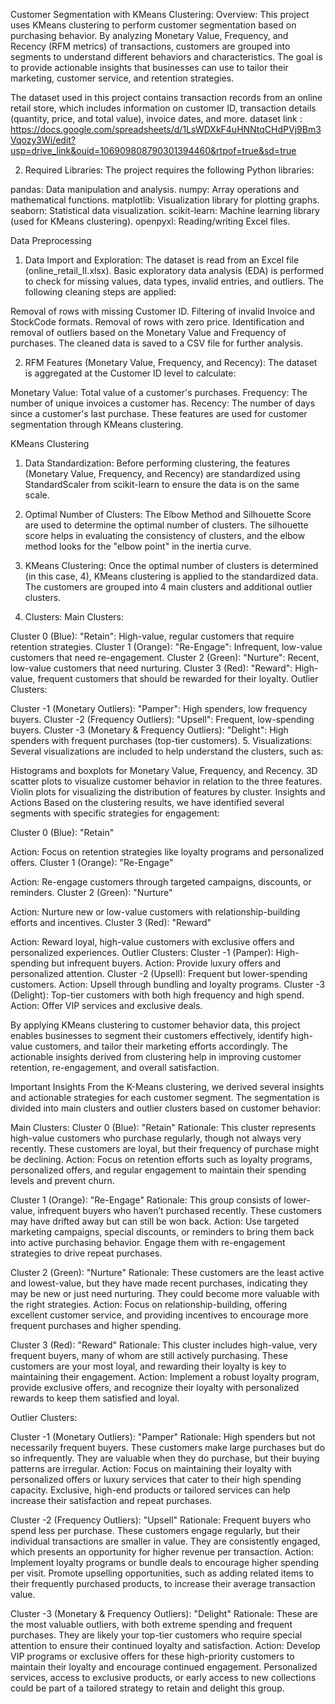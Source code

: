 Customer Segmentation with KMeans Clustering:
Overview:
This project uses KMeans clustering to perform customer segmentation based on purchasing behavior. By analyzing Monetary Value, Frequency, and Recency (RFM metrics) of transactions, customers are grouped into segments to understand different behaviors and characteristics. The goal is to provide actionable insights that businesses can use to tailor their marketing, customer service, and retention strategies.

The dataset used in this project contains transaction records from an online retail store, which includes information on customer ID, transaction details (quantity, price, and total value), invoice dates, and more.
dataset link : https://docs.google.com/spreadsheets/d/1LsWDXkF4uHNNtqCHdPVj9Bm3Vqozy3Wi/edit?usp=drive_link&ouid=106909808790301394460&rtpof=true&sd=true

2. Required Libraries:
The project requires the following Python libraries:

pandas: Data manipulation and analysis.
numpy: Array operations and mathematical functions.
matplotlib: Visualization library for plotting graphs.
seaborn: Statistical data visualization.
scikit-learn: Machine learning library (used for KMeans clustering).
openpyxl: Reading/writing Excel files.

Data Preprocessing
1. Data Import and Exploration:
The dataset is read from an Excel file (online_retail_II.xlsx). Basic exploratory data analysis (EDA) is performed to check for missing values, data types, invalid entries, and outliers. The following cleaning steps are applied:

Removal of rows with missing Customer ID.
Filtering of invalid Invoice and StockCode formats.
Removal of rows with zero price.
Identification and removal of outliers based on the Monetary Value and Frequency of purchases.
The cleaned data is saved to a CSV file for further analysis.

2. RFM Features (Monetary Value, Frequency, and Recency):
The dataset is aggregated at the Customer ID level to calculate:

Monetary Value: Total value of a customer's purchases.
Frequency: The number of unique invoices a customer has.
Recency: The number of days since a customer's last purchase.
These features are used for customer segmentation through KMeans clustering.

KMeans Clustering
1. Data Standardization:
Before performing clustering, the features (Monetary Value, Frequency, and Recency) are standardized using StandardScaler from scikit-learn to ensure the data is on the same scale.

2. Optimal Number of Clusters:
The Elbow Method and Silhouette Score are used to determine the optimal number of clusters. The silhouette score helps in evaluating the consistency of clusters, and the elbow method looks for the "elbow point" in the inertia curve.

3. KMeans Clustering:
Once the optimal number of clusters is determined (in this case, 4), KMeans clustering is applied to the standardized data. The customers are grouped into 4 main clusters and additional outlier clusters.

4. Clusters:
Main Clusters:

Cluster 0 (Blue): "Retain": High-value, regular customers that require retention strategies.
Cluster 1 (Orange): "Re-Engage": Infrequent, low-value customers that need re-engagement.
Cluster 2 (Green): "Nurture": Recent, low-value customers that need nurturing.
Cluster 3 (Red): "Reward": High-value, frequent customers that should be rewarded for their loyalty.
Outlier Clusters:

Cluster -1 (Monetary Outliers): "Pamper": High spenders, low frequency buyers.
Cluster -2 (Frequency Outliers): "Upsell": Frequent, low-spending buyers.
Cluster -3 (Monetary & Frequency Outliers): "Delight": High spenders with frequent purchases (top-tier customers).
5. Visualizations:
Several visualizations are included to help understand the clusters, such as:

Histograms and boxplots for Monetary Value, Frequency, and Recency.
3D scatter plots to visualize customer behavior in relation to the three features.
Violin plots for visualizing the distribution of features by cluster.
Insights and Actions
Based on the clustering results, we have identified several segments with specific strategies for engagement:

Cluster 0 (Blue): "Retain"

Action: Focus on retention strategies like loyalty programs and personalized offers.
Cluster 1 (Orange): "Re-Engage"

Action: Re-engage customers through targeted campaigns, discounts, or reminders.
Cluster 2 (Green): "Nurture"

Action: Nurture new or low-value customers with relationship-building efforts and incentives.
Cluster 3 (Red): "Reward"

Action: Reward loyal, high-value customers with exclusive offers and personalized experiences.
Outlier Clusters:
Cluster -1 (Pamper): High-spending but infrequent buyers. Action: Provide luxury offers and personalized attention.
Cluster -2 (Upsell): Frequent but lower-spending customers. Action: Upsell through bundling and loyalty programs.
Cluster -3 (Delight): Top-tier customers with both high frequency and high spend. Action: Offer VIP services and exclusive deals.

By applying KMeans clustering to customer behavior data, this project enables businesses to segment their customers effectively, identify high-value customers, and tailor their marketing efforts accordingly. The actionable insights derived from clustering help in improving customer retention, re-engagement, and overall satisfaction.

Important Insights
From the K-Means clustering, we derived several insights and actionable strategies for each customer segment. The segmentation is divided into main clusters and outlier clusters based on customer behavior:

Main Clusters:
Cluster 0 (Blue): "Retain"
Rationale: This cluster represents high-value customers who purchase regularly, though not always very recently. These customers are loyal, but their frequency of purchase might be declining.
Action: Focus on retention efforts such as loyalty programs, personalized offers, and regular engagement to maintain their spending levels and prevent churn.

Cluster 1 (Orange): "Re-Engage"
Rationale: This group consists of lower-value, infrequent buyers who haven’t purchased recently. These customers may have drifted away but can still be won back.
Action: Use targeted marketing campaigns, special discounts, or reminders to bring them back into active purchasing behavior. Engage them with re-engagement strategies to drive repeat purchases.

Cluster 2 (Green): "Nurture"
Rationale: These customers are the least active and lowest-value, but they have made recent purchases, indicating they may be new or just need nurturing. They could become more valuable with the right strategies.
Action: Focus on relationship-building, offering excellent customer service, and providing incentives to encourage more frequent purchases and higher spending.

Cluster 3 (Red): "Reward"
Rationale: This cluster includes high-value, very frequent buyers, many of whom are still actively purchasing. These customers are your most loyal, and rewarding their loyalty is key to maintaining their engagement.
Action: Implement a robust loyalty program, provide exclusive offers, and recognize their loyalty with personalized rewards to keep them satisfied and loyal.

Outlier Clusters:

Cluster -1 (Monetary Outliers): "Pamper"
Rationale: High spenders but not necessarily frequent buyers. These customers make large purchases but do so infrequently. They are valuable when they do purchase, but their buying patterns are irregular.
Action: Focus on maintaining their loyalty with personalized offers or luxury services that cater to their high spending capacity. Exclusive, high-end products or tailored services can help increase their satisfaction and repeat purchases.

Cluster -2 (Frequency Outliers): "Upsell"
Rationale: Frequent buyers who spend less per purchase. These customers engage regularly, but their individual transactions are smaller in value. They are consistently engaged, which presents an opportunity for higher revenue per transaction.
Action: Implement loyalty programs or bundle deals to encourage higher spending per visit. Promote upselling opportunities, such as adding related items to their frequently purchased products, to increase their average transaction value.

Cluster -3 (Monetary & Frequency Outliers): "Delight"
Rationale: These are the most valuable outliers, with both extreme spending and frequent purchases. They are likely your top-tier customers who require special attention to ensure their continued loyalty and satisfaction.
Action: Develop VIP programs or exclusive offers for these high-priority customers to maintain their loyalty and encourage continued engagement. Personalized services, access to exclusive products, or early access to new collections could be part of a tailored strategy to retain and delight this group.
